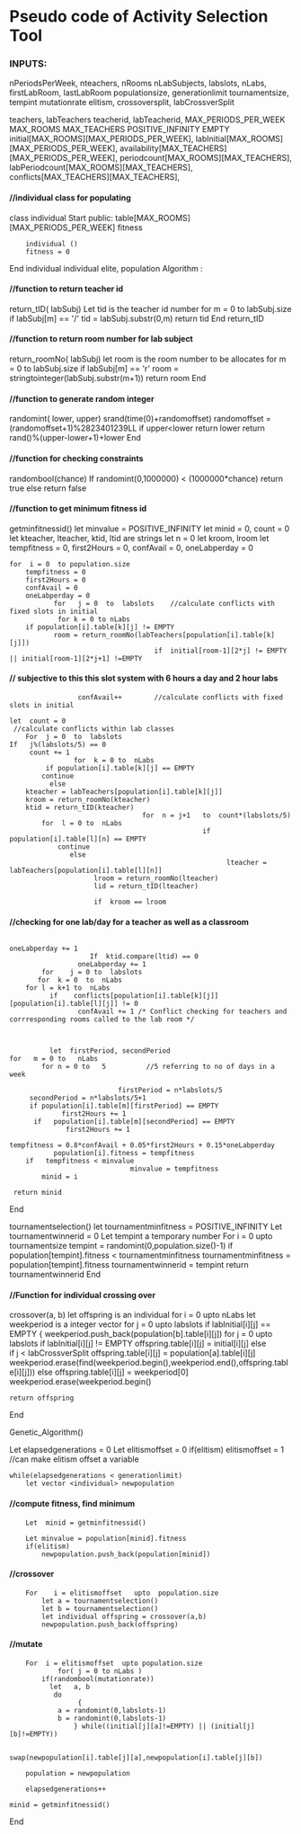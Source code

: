# Pseudo code of Activity Selection Tool

### INPUTS:
 nPeriodsPerWeek, nteachers, nRooms
 nLabSubjects, labslots, nLabs, firstLabRoom, lastLabRoom
 populationsize, generationlimit
 tournamentsize, tempint
 mutationrate
 elitism, crossoversplit, labCrossverSplit 

 teachers, labTeachers
teacherid, labTeacherid,
MAX_PERIODS_PER_WEEK
MAX_ROOMS 
MAX_TEACHERS 
POSITIVE_INFINITY 
EMPTY
 initial[MAX_ROOMS][MAX_PERIODS_PER_WEEK], labInitial[MAX_ROOMS][MAX_PERIODS_PER_WEEK], availability[MAX_TEACHERS][MAX_PERIODS_PER_WEEK], periodcount[MAX_ROOMS][MAX_TEACHERS], labPeriodcount[MAX_ROOMS][MAX_TEACHERS], conflicts[MAX_TEACHERS][MAX_TEACHERS],

#### //individual class for populating
class individual 
Start
public: table[MAX_ROOMS][MAX_PERIODS_PER_WEEK]
		 fitness
	
		individual () 
		fitness = 0 

End individual
individual elite,
 <individual> population
Algorithm :

#### //function to return teacher id
 return_tID( labSubj)
  Let  tid is the teacher id number
	for m = 0 to labSubj.size		
		if labSubj[m] == '/'
			tid = labSubj.substr(0,m)
	return tid
End return_tID

#### //function to return room number for lab subject
 return_roomNo( labSubj)
let  room is the room number to be allocates
    for m = 0 to  labSubj.size 
		if labSubj[m] == 'r'
			room = stringtointeger(labSubj.substr(m+1))
	return room
End

#### //function to generate random integer
 randomint( lower,  upper)
    srand(time(0)+randomoffset)
    randomoffset = (randomoffset+1)%2823401239LL
        if upper<lower
           return lower
  return rand()%(upper-lower+1)+lower
End

#### //function for checking constraints
 randombool(chance)	
   If randomint(0,1000000) < (1000000*chance)
     return true
  else
     return false


#### //function to get minimum fitness id
getminfitnessid()
 let  minvalue = POSITIVE_INFINITY
 let  minid = 0, count = 0
 let  kteacher, lteacher, ktid, ltid are strings 
   let  n = 0
   let  kroom, lroom
    let tempfitness = 0, first2Hours = 0, confAvail = 0, oneLabperday = 0
	
    for  i = 0  to population.size
        tempfitness = 0
        first2Hours = 0
        confAvail = 0
        oneLabperday = 0
               for   j = 0  to  labslots	//calculate conflicts with fixed slots in initial
	            for k = 0 to nLabs
		if population[i].table[k][j] != EMPTY
		       room = return_roomNo(labTeachers[population[i].table[k][j]])
                                        if  initial[room-1][2*j] != EMPTY || initial[room-1][2*j+1] !=EMPTY	

 ####   // subjective to this this slot system with 6 hours a day and 2 hour labs
		             confAvail++		//calculate conflicts with fixed slots in initial
			
    let  count = 0
     //calculate conflicts within lab classes
        For  j = 0  to  labslots
	If   j%(labslots/5) == 0
	     count += 1
                    for  k = 0 to  nLabs
	         if population[i].table[k][j] == EMPTY
			continue
	          else	
		kteacher = labTeachers[population[i].table[k][j]]
		kroom = return_roomNo(kteacher)
		ktid = return_tID(kteacher)
                                     for  n = j+1   to  count*(labslots/5)
			for  l = 0 to  nLabs 
                                                    if  population[i].table[l][n] == EMPTY
				continue
			       else
                                                          lteacher = labTeachers[population[i].table[l][n]]
			             lroom = return_roomNo(lteacher)
			             lid = return_tID(lteacher)
								
			             if  kroom == lroom	

#### //checking for one lab/day for a teacher as well as a classroom
                                                                  oneLabperday += 1
			            If  ktid.compare(ltid) == 0
				     oneLabperday += 1
            for    j = 0 to  labslots
	       for  k = 0  to  nLabs
		for l = k+1 to  nLabs
		      if    conflicts[population[i].table[k][j]][population[i].table[l][j]] != 0
		             confAvail += 1	/* Conflict checking for teachers and corrresponding rooms called to the lab room */ 



              let  firstPeriod, secondPeriod
	for   m = 0 to   nLabs
	        for n = 0 to   5          //5 referring to no of days in a week
		 
                               firstPeriod = n*labslots/5
		 secondPeriod = n*labslots/5+1
		 if population[i].table[m][firstPeriod] == EMPTY
		         first2Hours += 1
		  if   population[i].table[m][secondPeriod] == EMPTY	
		          first2Hours += 1	

	tempfitness = 0.8*confAvail + 0.05*first2Hours + 0.15*oneLabperday
               population[i].fitness = tempfitness
		if   tempfitness < minvalue
                                  minvalue = tempfitness
			minid = i

     return minid
End

tournamentselection()
let  tournamentminfitness = POSITIVE_INFINITY
 Let tournamentwinnerid = 0
Let  tempint a temporary number
         For  i = 0 upto tournamentsize
	tempint = randomint(0,population.size()-1)
		if  population[tempint].fitness < tournamentminfitness
		   tournamentminfitness = population[tempint].fitness
		    tournamentwinnerid = tempint
return tournamentwinnerid
End 

#### //Function for individual crossing over
crossover(a,  b)
  let offspring is an individual
         for  i = 0  upto nLabs 
                let   weekperiod is a integer vector
	        for  j = 0 upto  labslots 
                                if  labInitial[i][j] == EMPTY
			{
				weekperiod.push_back(population[b].table[i][j])
                        for   j = 0  upto  labslots
		if  labInitial[i][j] != EMPTY
		     offspring.table[i][j] = initial[i][j] 
                               else  
                                      if  j < labCrossverSplit
			offspring.table[i][j] = population[a].table[i][j]
		                weekperiod.erase(find(weekperiod.begin(),weekperiod.end(),offspring.table[i][j]))
                                       else 
			offspring.table[i][j] = weekperiod[0]
			weekperiod.erase(weekperiod.begin()
			
    return offspring
   End
	
Genetic_Algorithm()
		
Let elapsedgenerations = 0
Let elitismoffset = 0
  if(elitism) 
     elitismoffset = 1			//can make elitism offset a variable 
	
	while(elapsedgenerations < generationlimit)
		let vector <individual> newpopulation
		
####		//compute fitness, find minimum
		Let  minid = getminfitnessid()

		Let minvalue = population[minid].fitness
		if(elitism)
		    newpopulation.push_back(population[minid])
			
####		//crossover
		For    i = elitismoffset   upto  population.size
			let a = tournamentselection()
			let b = tournamentselection()
			let individual offspring = crossover(a,b)
			newpopulation.push_back(offspring)		
		
####		//mutate
		For  i = elitismoffset  upto population.size
		        for( j = 0 to nLabs )
			if(randombool(mutationrate))
			  let   a, b
			   do 
			         {
				a = randomint(0,labslots-1)
				b = randomint(0,labslots-1)
					} while((initial[j][a]!=EMPTY) || (initial[j][b]!=EMPTY))
					
                                                 swap(newpopulation[i].table[j][a],newpopulation[i].table[j][b])

		population = newpopulation

		elapsedgenerations++
		
	minid = getminfitnessid()

End
